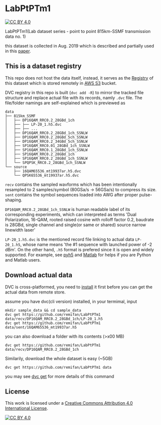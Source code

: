 # LabPtPTm1

[![CC BY 4.0][cc-by-shield]][cc-by]

LabPtPTm1(Lab dataset series - point to point 815km-SSMF transmission data no. 1)

this dataset is collected in Aug. 2019 which is described and partially used in this [paper](https://www.nature.com/articles/s41467-020-17516-7).


## This is a dataset registry

This repo does not host the data itself, instead, it serves as the [Registry](https://dvc.org/doc/use-cases/data-registries) of this dataset which is stored remotely in [AWS S3](https://aws.amazon.com/s3/) bucket.


DVC registry in this repo is built (`dvc add -R`) to mirror the tracked file structure and replace actual file with its records, namly `.dvc` file. The file/folder namings are self-explained which is previewed as

```
data
├── 815km_SSMF
│   ├── DP16QAM_RRC0.2_28GBd_1ch
│   ├── ├── LP-20_1.h5.dvc
│   ├── ├── ...
│   ├── DP16QAM_RRC0.2_28GBd_1ch_SSNLW
│   ├── DP16QAM_RRC0.2_28GBd_5ch_SSNLW
│   ├── DP16QAM_RRC0.2_34GBd_5ch_SSNLW
│   ├── SP16QAM_RRC0.01_28GBd_1ch_SSNLW
│   ├── SP16QAM_RRC0.1_28GBd_1ch_SSNLW
│   ├── SP16QAM_RRC0.2_28GBd_1ch
│   ├── SP16QAM_RRC0.2_28GBd_1ch_SSNLW
│   └── SPQPSK_RRC0.2_28GBd_1ch_SSNLW
└── source
    ├── 16QAM65536_mt19937ar.h5.dvc
    └── QPSK65536_mt19937ar.h5.dvc
```

`recv` contains the sampled wavforms which has been intentionally resampled to 2 samples/symbol (80GSa/s -> 56GSa/s) to compress its size. `sent` contains the symbol sequences loaded into AWG after proper pulse-shaping.

`DP16QAM_RRC0.2_28GBd_1ch_SSNLW` is human readable label of its corresponding experiments, which can interpreted as terms 'Dual Polarization, 16-QAM, rooted raised cosine with rolloff factor 0.2, baudrate is 28GBd, single channel and single(or same or shared) source narrow linewidth laser'

`LP-20_1.h5.dvc` is the mentioned record file linking to actual data `LP-20_1.h5`, whose name means 'the #1 sequence with launched power of -2 dBm'. On the other hand, `.h5` format is prefered since it is open and widely supported. For example, see [pyh5](https://www.h5py.org/) and [Matlab](https://www.mathworks.com/help/matlab/import_export/importing-hierarchical-data-format-hdf5-files.html) for helps if you are Python and Matlab users.


## Download actual data

DVC is cross-platformed, you need to [install](https://dvc.org/doc/install) it first before you can get the actual data from remote store.

assume you have dvc(cli version) installed, in your termimal, input
```
mkdir sample_data && cd sample_data
dvc get https://github.com/remifan/LabPtPTm1 data/recv/DP16QAM_RRC0.2_28GBd_1ch/LP-20_1.h5
dvc get https://github.com/remifan/LabPtPTm1 data/sent/16QAM65536_mt19937ar.h5
```

you can also download a folder with its contents (>x00 MB)
```
dvc get https://github.com/remifan/LabPtPTm1 data/recv/DP16QAM_RRC0.2_28GBd_1ch
```

Similarily, download the whole dataset is easy (~5GB)

```
dvc get https://github.com/remifan/LabPtPTm1 data
```

you may see [dvc get](https://dvc.org/doc/command-reference/get) for more details of this command

## License

This work is licensed under a
[Creative Commons Attribution 4.0 International License][cc-by].

[![CC BY 4.0][cc-by-image]][cc-by]

[cc-by]: http://creativecommons.org/licenses/by/4.0/
[cc-by-image]: https://i.creativecommons.org/l/by/4.0/88x31.png
[cc-by-shield]: https://img.shields.io/badge/License-CC%20BY%204.0-lightgrey.svg

